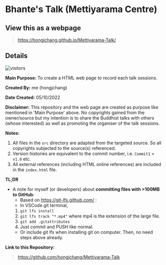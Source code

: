 # Bhante's Talk (Mettiyarama Centre)

## **View this as a webpage**
> https://hongjchang.github.io/Mettiyarama-Talk/

## **Details**
![visitors](https://visitor-badge.laobi.icu/badge?page_id=hongjchang.Mettiyarama-Talk)

**Main Purpose:** To create a HTML web page to record each talk sessions.

**Created By:** me (hongjchang)

**Date Created:** 05/10/2022

**Disclaimer:** This repository and the web page are created as purpose like mentioned in 'Main Purpose' above. No copyrights gained from the owner/source but my intention is to share the Buddhist talks with others (whose interested) as well as promoting the organiser of the talk sessions.

**Notes:**
1. All files in the `src` directory are adapted from the targeted source. So all copyrights subjected to the source(s) referenced.
2. Version histories are equivalent to the commit number, i.e. `Commit1` = `v1.0` etc.
3. All external references (including HTML online references) are included in the `index.html` file.

**TL;DR**
- A note for myself (or developers) about **committing files with >100MB to GitHub**:
    - Based on https://git-lfs.github.com/ :
    - In VSCode git terminal,
    1. `git lfs install`
    2. `git lfs track "*.mp4"` where mp4 is the extension of the large file.
    3. `git add .gitattributes`
    4. Just commit and PUSH like normal.
    - Or include git lfs when installing git on computer. Then, no need steps above already.

**Link to this Repository:**
> https://github.com/hongjchang/Mettiyarama-Talk